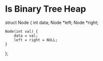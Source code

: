 # Is Binary Tree Heap

struct Node {
    int data;
    Node *left;
    Node *right;

    Node(int val) {
        data = val;
        left = right = NULL;
    }
};